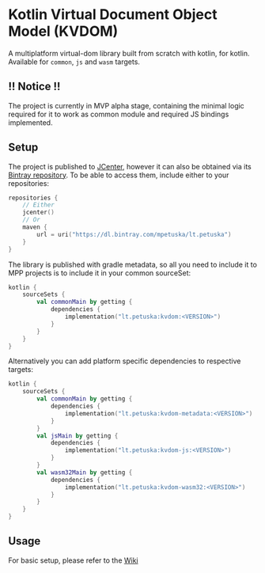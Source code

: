 # **K**otlin **V**irtual **D**ocument **O**bject **M**odel (KVDOM)

A multiplatform virtual-dom library built from scratch with kotlin, for kotlin. 
Available for `common`, `js` and `wasm` targets.

## !! Notice !!
The project is currently in MVP alpha stage, containing the minimal logic required for it to work as common module and
required JS bindings implemented.

## Setup
The project is published to [JCenter](https://bintray.com/bintray/jcenter), however it can also be obtained via its [Bintray repository](https://bintray.com/mpetuska/lt.petuska/kvdom).
To be able to access them, include either to your repositories:
```kotlin
repositories {
    // Either
    jcenter()
    // Or
    maven {
        url = uri("https://dl.bintray.com/mpetuska/lt.petuska")
    }
}
```

The library is published with gradle metadata, so all you need to include it to MPP projects is
to include it in your common sourceSet:
```kotlin
kotlin {
    sourceSets {
        val commonMain by getting {
            dependencies {
                implementation("lt.petuska:kvdom:<VERSION>")
            }
        }
    }
}
```
Alternatively you can add platform specific dependencies to respective targets:
```kotlin
kotlin {
    sourceSets {
        val commonMain by getting {
            dependencies {
                implementation("lt.petuska:kvdom-metadata:<VERSION>")
            }
        }
        val jsMain by getting {
            dependencies {
                implementation("lt.petuska:kvdom-js:<VERSION>")
            }
        }
        val wasm32Main by getting {
            dependencies {
                implementation("lt.petuska:kvdom-wasm32:<VERSION>")
            }
        }
    }
}
```

## Usage
For basic setup, please refer to the [Wiki](https://gitlab.com/lt.petuska/kvdom/-/wikis/Setup)
